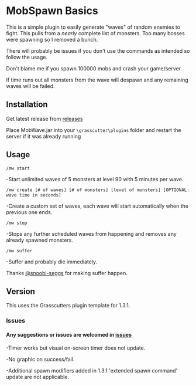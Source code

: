 # MobSpawn Basics

This is a simple plugin to easily generate "waves" of random enemies to fight.
This pulls from a *nearly* complete list of monsters. Too many bosses were spawning so I removed a bunch.

There will probably be issues if you don't use the commands as intended so follow the usage.

Don't blame me if you spawn 100000 mobs and crash your game/server.

If time runs out all monsters from the wave will despawn and any remaining waves will be failed.

## Installation

Get latest release from [releases](https://github.com/NotThorny/MobWave/releases)

Place MobWave.jar into your `\grasscutter\plugins` folder and restart the server if it was already running

## Usage

 `/mw start`

   -Start unlimited waves of 5 monsters at level 90 with 5 minutes per wave.

 `/mw create [# of waves] [# of monsters] [level of monsters] [OPTIONAL: wave time in seconds]`

   -Create a custom set of waves, each wave will start automatically when the previous one ends.

`/mw stop`

   -Stops any further scheduled waves from happening and removes any already spawned monsters.

`/mw suffer`

  -Suffer and probably die immediately.

  Thanks [@snoobi-seggs](https://github.com/snoobi-seggs) for making suffer happen.

## Version

This uses the Grasscutters plugin template for 1.3.1.

### Issues

#### Any suggestions or issues are welcomed in [issues](https://github.com/NotThorny/MobWave/issues)

-Timer works but visual on-screen timer does not update.

-No graphic on success/fail.

-Additional spawn modifiers added in 1.3.1 'extended spawn command' update are not applicable.
